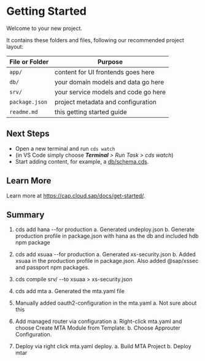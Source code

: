 # Getting Started

Welcome to your new project.

It contains these folders and files, following our recommended project layout:

File or Folder | Purpose
---------|----------
`app/` | content for UI frontends goes here
`db/` | your domain models and data go here
`srv/` | your service models and code go here
`package.json` | project metadata and configuration
`readme.md` | this getting started guide


## Next Steps

- Open a new terminal and run `cds watch` 
- (in VS Code simply choose _**Terminal** > Run Task > cds watch_)
- Start adding content, for example, a [db/schema.cds](db/schema.cds).


## Learn More

Learn more at https://cap.cloud.sap/docs/get-started/.


## Summary
1. cds add hana --for production
    a. Generated undeploy.json
    b. Generate production profile in package.json with hana as the db and included hdb npm package

2. cds add xsuaa --for production
    a. Generated xs-security.json
    b. Added xsuaa in the production profile in package.json. Also added @sap/xssec and passport npm packages.

3. cds compile srv/ --to xsuaa > xs-security.json

4. cds add mta
    a. Generated the mta.yaml file

5. Manually added oauth2-configuration in the mta.yaml
    a. Not sure about this

6. Add managed router via configuration
    a. Right-click mta.yaml and choose Create MTA Module from Template.
    b. Choose Approuter Configuration.

7. Deploy via right click mta.yaml deploy.
    a. Build MTA Project
    b. Deploy mtar